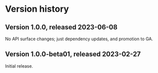 # Version history

## Version 1.0.0, released 2023-06-08

No API surface changes; just dependency updates, and promotion to GA.

## Version 1.0.0-beta01, released 2023-02-27

Initial release.

